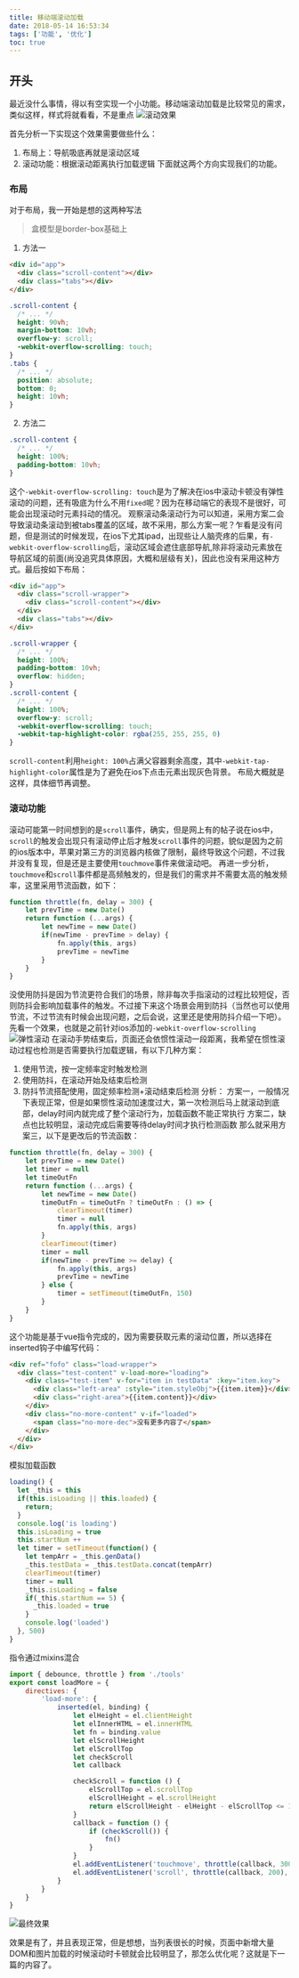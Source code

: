 ```yaml
---
title: 移动端滚动加载
date: 2018-05-14 16:53:34
tags: ['功能', '优化']
toc: true
---
```

## 开头
最近没什么事情，得以有空实现一个小功能。移动端滚动加载是比较常见的需求，类似这样，样式将就看看，不是重点
![滚动效果](滚动加载.gif)

首先分析一下实现这个效果需要做些什么：
1. 布局上：导航吸底再就是滚动区域
2. 滚动功能：根据滚动距离执行加载逻辑
下面就这两个方向实现我们的功能。
<!-- more -->
### 布局
对于布局，我一开始是想的这两种写法
> 盒模型是border-box基础上
1. 方法一
```html
<div id="app">
  <div class="scroll-content"></div>
  <div class="tabs"></div>
</div>
```
```css
.scroll-content {
  /* ... */
  height: 90vh;
  margin-bottom: 10vh;
  overflow-y: scroll;
  -webkit-overflow-scrolling: touch;
}
.tabs {
  /* ... */
  position: absolute;
  bottom: 0;
  height: 10vh;
}
```
2. 方法二
```css
.scroll-content {
  /* ... */
  height: 100%;
  padding-bottom: 10vh;
}
```
这个`-webkit-overflow-scrolling: touch`是为了解决在ios中滚动卡顿没有弹性滚动的问题，还有吸底为什么不用`fixed`呢？因为在移动端它的表现不是很好，可能会出现滚动时元素抖动的情况。
观察滚动条滚动行为可以知道，采用方案二会导致滚动条滚动到被tabs覆盖的区域，故不采用，那么方案一呢？乍看是没有问题，但是测试的时候发现，在ios下尤其ipad，出现些让人脑壳疼的后果，有`-webkit-overflow-scrolling`后，滚动区域会遮住底部导航,除非将滚动元素放在导航区域的前面(尚没追究具体原因，大概和层级有关)，因此也没有采用这种方式。最后按如下布局：
```html
<div id="app">
  <div class="scroll-wrapper">
    <div class="scroll-content"></div>
  </div>
  <div class="tabs"></div>
</div>
```
```css
.scroll-wrapper {
  /* ... */
  height: 100%;
  padding-bottom: 10vh;
  overflow: hidden;
}
.scroll-content {
  /* ... */
  height: 100%;
  overflow-y: scroll;
  -webkit-overflow-scrolling: touch;
  -webkit-tap-highlight-color: rgba(255, 255, 255, 0)
}
```
`scroll-content`利用`height: 100%`占满父容器剩余高度，其中`-webkit-tap-highlight-color`属性是为了避免在ios下点击元素出现灰色背景。
布局大概就是这样，具体细节再调整。
### 滚动功能
滚动可能第一时间想到的是`scroll`事件，确实，但是网上有的帖子说在ios中，`scroll`的触发会出现只有滚动停止后才触发`scroll`事件的问题，貌似是因为之前的ios版本中，苹果对第三方的浏览器内核做了限制，最终导致这个问题，不过我并没有复现，但是还是主要使用`touchmove`事件来做滚动吧。
再进一步分析，`touchmove`和`scroll`事件都是高频触发的，但是我们的需求并不需要太高的触发频率，这里采用节流函数，如下：
```js
function throttle(fn, delay = 300) {
    let prevTime = new Date()
    return function (...args) {
        let newTime = new Date()
        if(newTime - prevTime > delay) {
            fn.apply(this, args)
            prevTime = newTime
        }
    }
}
```
没使用防抖是因为节流更符合我们的场景，除非每次手指滚动的过程比较短促，否则防抖会影响加载事件的触发。不过接下来这个场景会用到防抖（当然也可以使用节流，不过节流有时候会出现问题，之后会说，这里还是使用防抖介绍一下吧）。
先看一个效果，也就是之前针对ios添加的`-webkit-overflow-scrolling`
![弹性滚动](弹性滚动.gif)
在滚动手势结束后，页面还会依惯性滚动一段距离，我希望在惯性滚动过程也检测是否需要执行加载逻辑，有以下几种方案：
1. 使用节流，按一定频率定时触发检测
2. 使用防抖，在滚动开始及结束后检测
3. 防抖节流搭配使用，固定频率检测+滚动结束后检测
分析：
方案一，一般情况下表现正常，但是如果惯性滚动加速度过大，第一次检测后马上就滚动到底部，delay时间内就完成了整个滚动行为，加载函数不能正常执行
方案二，缺点也比较明显，滚动完成后需要等待delay时间才执行检测函数
那么就采用方案三，以下是更改后的节流函数：
```js
function throttle(fn, delay = 300) {
    let prevTime = new Date()
    let timer = null
    let timeOutFn
    return function (...args) {
        let newTime = new Date()
        timeOutFn = timeOutFn ? timeOutFn : () => {
            clearTimeout(timer)
            timer = null
            fn.apply(this, args)
        }
        clearTimeout(timer)
        timer = null
        if(newTime - prevTime >= delay) {
            fn.apply(this, args)
            prevTime = newTime
        } else {
            timer = setTimeout(timeOutFn, 150)
        }
    }
}
```
这个功能是基于vue指令完成的，因为需要获取元素的滚动位置，所以选择在inserted钩子中编写代码：
```html
<div ref="fofo" class="load-wrapper">
  <div class="test-content" v-load-more="loading">
    <div class="test-item" v-for="item in testData" :key="item.key">
      <div class="left-area" :style="item.styleObj">{{item.item}}</div>
      <div class="right-area">{{item.content}}</div>
    </div>
    <div class="no-more-content" v-if="loaded">
      <span class="no-more-dec">没有更多内容了</span>
    </div>
  </div>
</div>
```
模拟加载函数
```js
loading() {
  let _this = this
  if(this.isLoading || this.loaded) {
    return;
  }
  console.log('is loading')
  this.isLoading = true
  this.startNum ++
  let timer = setTimeout(function() {
    let tempArr = _this.genData()
    _this.testData = _this.testData.concat(tempArr)
    clearTimeout(timer)
    timer = null
    _this.isLoading = false
    if(_this.startNum == 5) {
      _this.loaded = true
    }
    console.log('loaded')
  }, 500)
}
```
指令通过mixins混合
```js
import { debounce, throttle } from './tools'
export const loadMore = {
    directives: {
        'load-more': {
            inserted(el, binding) {
                let elHeight = el.clientHeight
                let elInnerHTML = el.innerHTML
                let fn = binding.value
                let elScrollHeight
                let elScrollTop
                let checkScroll
                let callback

                checkScroll = function () {
                    elScrollTop = el.scrollTop
                    elScrollHeight = el.scrollHeight
                    return elScrollHeight - elHeight - elScrollTop <= 100
                }
                callback = function () {
                    if (checkScroll()) {
                        fn()
                    }
                }
                el.addEventListener('touchmove', throttle(callback, 300), false)
                el.addEventListener('scroll', throttle(callback, 200), false)
            }
        }
    }
}
```
![最终效果](最终效果.gif)

效果是有了，并且表现正常，但是想想，当列表很长的时候，页面中新增大量DOM和图片加载的时候滚动时卡顿就会比较明显了，那怎么优化呢？这就是下一篇的内容了。